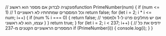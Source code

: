 // פונקציה לבדוק אם מספר הוא ראשונfunction PrimeNumber(num) {
    if (num <= 1) // 1 וכל המסםרים שמתחתיו לא ראשוניים
        return false; 
    for (let i = 2; i * i <= num; i++) {
        if (num % i === 0) {
            return false; // אם יש מחלקים פרט ל-1 ולמספר עצמו, הוא לא ראשוני
        }
    }
    return true;
}
for (let i = 2; i < 237; i++) { // ידפיס את כל המספרים הראשוניים הקטנים מ-237
    if (PrimeNumber(i)) {
        console.log(i);
    }
}
